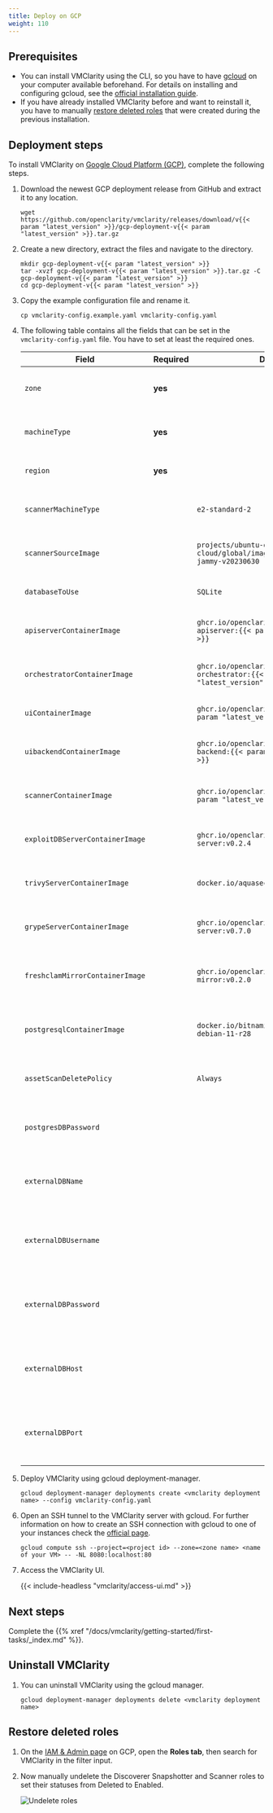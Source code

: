 ```yaml
---
title: Deploy on GCP
weight: 110
---
```


## Prerequisites

* You can install VMClarity using the CLI, so you have to have [gcloud](https://cloud.google.com/sdk/gcloud) on your
computer available beforehand. For details on installing and configuring gcloud, see the [official installation guide](https://cloud.google.com/sdk/docs/install).
* If you have already installed VMClarity before and want to reinstall it, you have to manually [restore deleted roles](#restore-deleted-roles) that were created during the previous installation.

## Deployment steps

To install VMClarity on [Google Cloud Platform (GCP)](https://cloud.google.com), complete the following steps.

1. Download the newest GCP deployment release from GitHub and extract it to any location.

    ```shell
    wget https://github.com/openclarity/vmclarity/releases/download/v{{< param "latest_version" >}}/gcp-deployment-v{{< param "latest_version" >}}.tar.gz
    ```

1. Create a new directory, extract the files and navigate to the directory.

    ```shell
    mkdir gcp-deployment-v{{< param "latest_version" >}}
    tar -xvzf gcp-deployment-v{{< param "latest_version" >}}.tar.gz -C gcp-deployment-v{{< param "latest_version" >}}
    cd gcp-deployment-v{{< param "latest_version" >}}
    ```

1. Copy the example configuration file and rename it.

    ```shell
    cp vmclarity-config.example.yaml vmclarity-config.yaml
    ```

1. The following table contains all the fields that can be set in the `vmclarity-config.yaml` file. You have to set at
   least the required ones.

   | Field                           | Required | Default                                                                     | Description                                                                         |
   |---------------------------------|----------|-----------------------------------------------------------------------------|-------------------------------------------------------------------------------------|
   | `zone`                          | **yes**  |                                                                             | The Zone to locate the VMClarity server.                                            |
   | `machineType`                   | **yes**  |                                                                             | The machine type for the VMClarity server.                                          |
   | `region`                        | **yes**  |                                                                             | The region to locate VMClarity.                                                     |
   | `scannerMachineType`            |          | `e2-standard-2`                                                             | Machine type to use for the Scanner instances.                                      |
   | `scannerSourceImage`            |          | `projects/ubuntu-os-cloud/global/images/ubuntu-2204-jammy-v20230630`        | Source image to use for the Scanner instances.                                      |
   | `databaseToUse`                 |          | `SQLite`                                                                    | The database that VMClarity should use.                                             |
   | `apiserverContainerImage`       |          | `ghcr.io/openclarity/vmclarity-apiserver:{{< param "latest_version" >}}`    | The container image to use for the apiserver.                                       |
   | `orchestratorContainerImage`    |          | `ghcr.io/openclarity/vmclarity-orchestrator:{{< param "latest_version" >}}` | The container image to use for the orchestrator.                                    |
   | `uiContainerImage`              |          | `ghcr.io/openclarity/vmclarity-ui:{{< param "latest_version" >}}`           | The container image to use for the ui.                                              |
   | `uibackendContainerImage`       |          | `ghcr.io/openclarity/vmclarity-ui-backend:{{< param "latest_version" >}}`   | The container image to use for the uibackend.                                       |
   | `scannerContainerImage`         |          | `ghcr.io/openclarity/vmclarity-cli:{{< param "latest_version" >}}`          | The container image to use for the scanner.                                         |
   | `exploitDBServerContainerImage` |          | `ghcr.io/openclarity/exploit-db-server:v0.2.4`                              | The container image to use for the exploit db server.                               |
   | `trivyServerContainerImage`     |          | `docker.io/aquasec/trivy:0.41.0`                                            | The container image to use for the trivy server.                                    |
   | `grypeServerContainerImage`     |          | `ghcr.io/openclarity/grype-server:v0.7.0`                                   | The container image to use for the grype server.                                    |
   | `freshclamMirrorContainerImage` |          | `ghcr.io/openclarity/freshclam-mirror:v0.2.0`                               | The container image to use for the fresh clam mirror server.                        |
   | `postgresqlContainerImage`      |          | `docker.io/bitnami/postgresql:12.14.0-debian-11-r28`                        | The container image to use for the postgresql server.                               |
   | `assetScanDeletePolicy`         |          | `Always`                                                                    | When asset scans should be cleaned up after scanning.                               |
   | `postgresDBPassword`            |          |                                                                             | Postgres DB password. Only required if DatabaseToUse is Postgresql.                 |
   | `externalDBName`                |          |                                                                             | DB to use in the external DB. Only required if DatabaseToUse is External.           |
   | `externalDBUsername`            |          |                                                                             | Username for the external DB. Only required if the DatabaseToUse is External.       |
   | `externalDBPassword`            |          |                                                                             | Password for the external DB. Only required if the DatabaseToUse is External.       |
   | `externalDBHost`                |          |                                                                             | Hostname or IP for the external DB. Only required if the DatabaseToUse is External. |
   | `externalDBPort`                |          |                                                                             | Port for the external DB. Only required if the DatabaseToUse is External.           |

1. Deploy VMClarity using gcloud deployment-manager.

   ```shell
   gcloud deployment-manager deployments create <vmclarity deployment name> --config vmclarity-config.yaml
   ```

1. Open an SSH tunnel to the VMClarity server with gcloud. For further information on how to create an SSH connection
   with gcloud to one of your instances check the [official page](https://cloud.google.com/compute/docs/connect/standard-ssh#gcloud).

   ```shell
   gcloud compute ssh --project=<project id> --zone=<zone name> <name of your VM> -- -NL 8080:localhost:80
   ```

1. Access the VMClarity UI.

    {{< include-headless "vmclarity/access-ui.md" >}}

## Next steps

Complete the {{% xref "/docs/vmclarity/getting-started/first-tasks/_index.md" %}}.

## Uninstall VMClarity

1. You can uninstall VMClarity using the gcloud manager.

   ```shell
   gcloud deployment-manager deployments delete <vmclarity deployment name>
   ```

## Restore deleted roles

1. On the [IAM & Admin page](https://console.cloud.google.com/iam-admin/roles) on GCP, open the **Roles tab**, then search for VMClarity in the filter input.

1. Now manually undelete the Discoverer Snapshotter and Scanner roles to set their statuses from Deleted to Enabled.

   ![Undelete roles](/img/vmclarity-gcp-undelete-roles.png)
